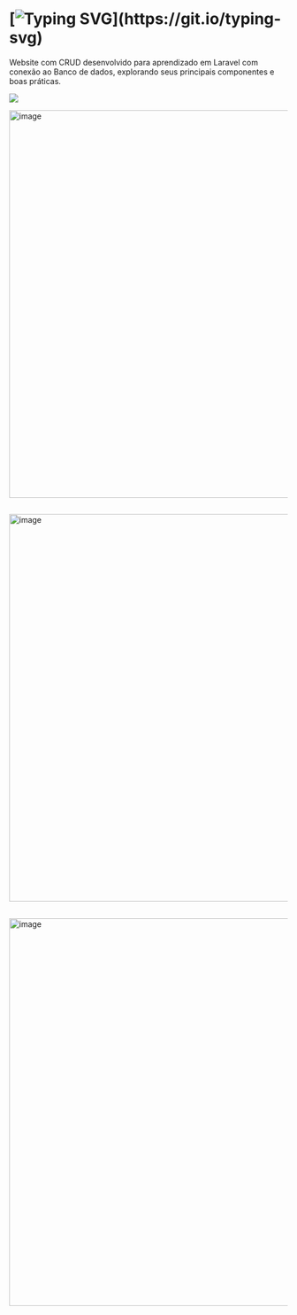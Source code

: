 # [![Typing SVG](https://readme-typing-svg.herokuapp.com/?color=908dfe&size=35&center=true&vCenter=true&width=1000&lines=Aprendendo+CRUD+com+Laravel!;Website+de+introdução+ao+Laravel!;)](https://git.io/typing-svg)

Website com CRUD desenvolvido para aprendizado em Laravel com conexão ao Banco de dados, explorando seus principais componentes e boas práticas.

<a href="Learning_Laravel" target="_blank"><img src="https://img.shields.io/badge/Estoque Website-0D1117?style=for-the-badge&logo=laravel&logoColor=908dfe"></a>

<img width="700" alt="image" src="https://github.com/user-attachments/assets/874777a1-4eed-4c52-b7d4-1ee609bc3e61"/>

##

<img width="700" alt="image" src="https://github.com/user-attachments/assets/f133908b-6e2f-4efb-99cf-2289fce58894" />

##

<img width="700" alt="image" src="https://github.com/user-attachments/assets/3411610d-fa7a-455b-8348-6f4c57ceb461" />

##
